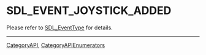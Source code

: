 # SDL_EVENT_JOYSTICK_ADDED

Please refer to [SDL_EventType](SDL_EventType) for details.

----
[CategoryAPI](CategoryAPI), [CategoryAPIEnumerators](CategoryAPIEnumerators)

